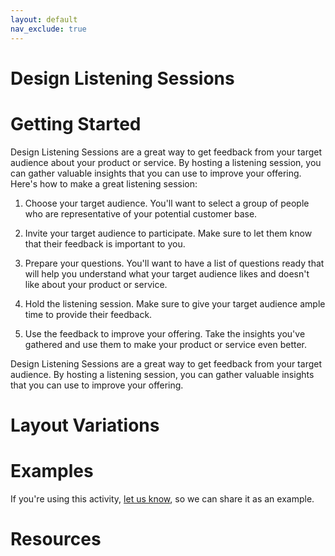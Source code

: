 ```yaml
---
layout: default
nav_exclude: true
---
```


# Design Listening Sessions

# Getting Started


Design Listening Sessions are a great way to get feedback from your target audience about your product or service. By hosting a listening session, you can gather valuable insights that you can use to improve your offering. Here's how to make a great listening session:

1. Choose your target audience. You'll want to select a group of people who are representative of your potential customer base.

2. Invite your target audience to participate. Make sure to let them know that their feedback is important to you.

3. Prepare your questions. You'll want to have a list of questions ready that will help you understand what your target audience likes and doesn't like about your product or service.

4. Hold the listening session. Make sure to give your target audience ample time to provide their feedback.

5. Use the feedback to improve your offering. Take the insights you've gathered and use them to make your product or service even better.

Design Listening Sessions are a great way to get feedback from your target audience. By hosting a listening session, you can gather valuable insights that you can use to improve your offering.

# Layout Variations

# Examples
If you're using this activity, [let us know](https://github.com/Standards-and-Practices/structured-rapid-development/issues/new?assignees=&labels=documentation&template=example-submission.md&title=Example+of+%5Byour+pattern+here%5D), so we can share it as an example.

# Resources